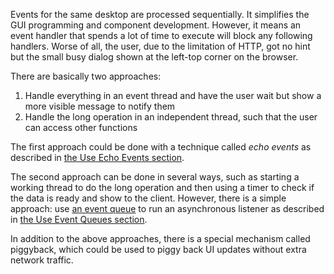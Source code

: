 Events for the same desktop are processed sequentially. It simplifies
the GUI programming and component development. However, it means an
event handler that spends a lot of time to execute will block any
following handlers. Worse of all, the user, due to the limitation of
HTTP, got no hint but the small busy dialog shown at the left-top corner
on the browser.

There are basically two approaches:

1.  Handle everything in an event thread and have the user wait but show
    a more visible message to notify them
2.  Handle the long operation in an independent thread, such that the
    user can access other functions

The first approach could be done with a technique called *echo events*
as described in [the Use Echo Events
section]({{site.baseurl}}/zk_dev_ref/ui_patterns/long_operations/use_echo_events).

The second approach can be done in several ways, such as starting a
working thread to do the long operation and then using a timer to check
if the data is ready and show to the client. However, there is a simple
approach: use [an event
queue]({{site.baseurl}}/zk_dev_ref/event_handling/event_queues)
to run an asynchronous listener as described in [the Use Event Queues
section]({{site.baseurl}}/zk_dev_ref/ui_patterns/long_operations/use_event_queues).

In addition to the above approaches, there is a special mechanism called
piggyback, which could be used to piggy back UI updates without extra
network traffic.
